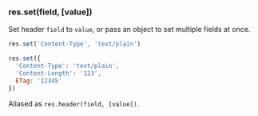 <h3 id='res.set'>res.set(field, [value])</h3>

Set header `field` to `value`, or pass an object to set multiple fields at once.

```js
res.set('Content-Type', 'text/plain')

res.set({
  'Content-Type': 'text/plain',
  'Content-Length': '123',
  ETag: '12345'
})
```

Aliased as `res.header(field, [value])`.
